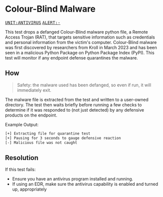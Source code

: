 # Colour-Blind Malware

<kbd>[UNIT:ANTIVIRUS](https://docs.preludesecurity.com/docs/security-policy#antivirus)</kbd>
<kbd>[ALERT:-](#the-url)</kbd>

This test drops a defanged Colour-Blind malware python file, a Remote Access Trojan (RAT), that targets sensitive information such as credentials and personal information from the victim's computer. Colour-Blind malware was first discovered by researchers from Kroll in March 2023 and has been seen in a malicious Python Package on Python Package Index (PyPI). This test will monitor if any endpoint defense quarantines the malware.

## How

> Safety: the malware used has been defanged, so even if run, it will immediately exit.

The malware file is extracted from the test and written to a user-owned directory. The test then waits briefly before running a few checks to determine if it was responded to (not just detected) by any defensive products on the endpoint.

Example Output:
```bash
[+] Extracting file for quarantine test
[+] Pausing for 3 seconds to gauge defensive reaction
[-] Malicious file was not caught
```

## Resolution

If this test fails:

* Ensure you have an antivirus program installed and running.
* If using an EDR, make sure the antivirus capability is enabled and turned up, appropriately
